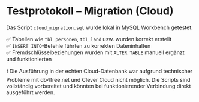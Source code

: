 # Testprotokoll – Migration (Cloud)

Das Script `cloud_migration.sql` wurde lokal in MySQL Workbench getestet.

✅ Tabellen wie `tbl_personen`, `tbl_land` usw. wurden korrekt erstellt  
✅ `INSERT INTO`-Befehle führten zu korrekten Dateninhalten  
✅ Fremdschlüsselbeziehungen wurden mit `ALTER TABLE` manuell ergänzt und funktionierten

❗ Die Ausführung in der echten Cloud-Datenbank war aufgrund technischer Probleme mit db4free.net und Clever Cloud nicht möglich. Die Scripts sind vollständig vorbereitet und könnten bei funktionierender Verbindung direkt ausgeführt werden.